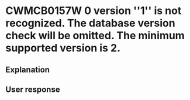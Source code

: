 # CWMCB0157W 0 version ''1'' is not recognized. The database version check will be omitted. The minimum supported version is 2.

## Explanation

## User response